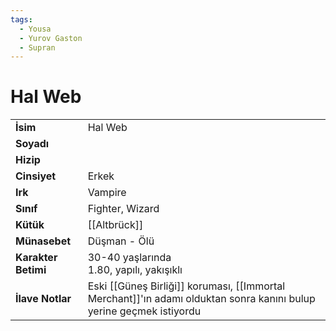 ```yaml
---
tags:
  - Yousa
  - Yurov Gaston
  - Supran
---  
```

# Hal Web   
|  |  |  
|---|---|  
| **İsim** | Hal Web|  
| **Soyadı** | |  
| **Hizip** | |  
| **Cinsiyet** | Erkek|  
| **Irk** | Vampire|  
| **Sınıf** | Fighter, Wizard|  
| **Kütük** | [[Altbrück]]|  
| **Münasebet** | Düşman - Ölü|  
| **Karakter Betimi** | 30-40 yaşlarında<br>1.80, yapılı, yakışıklı|  
| **İlave Notlar** | Eski [[Güneş Birliği]] koruması, [[Immortal Merchant]]'ın adamı olduktan sonra kanını bulup yerine geçmek istiyordu|  
